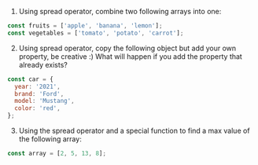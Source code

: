 1. Using spread operator, combine two following arrays into one:

```js
const fruits = ['apple', 'banana', 'lemon'];
const vegetables = ['tomato', 'potato', 'carrot'];
```

2. Using spread operator, copy the following object but add your own property, be creative :)
   What will happen if you add the property that already exists?

```js
const car = {
  year: '2021',
  brand: 'Ford',
  model: 'Mustang',
  color: 'red',
};
```

3. Using the spread operator and a special function to find a max value of the following array:

```js
const array = [2, 5, 13, 8];
```

